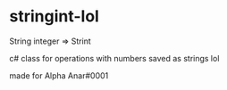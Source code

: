 # stringint-lol

String integer => Strint

c# class for operations with numbers saved as strings lol


made for Alpha Anar#0001
